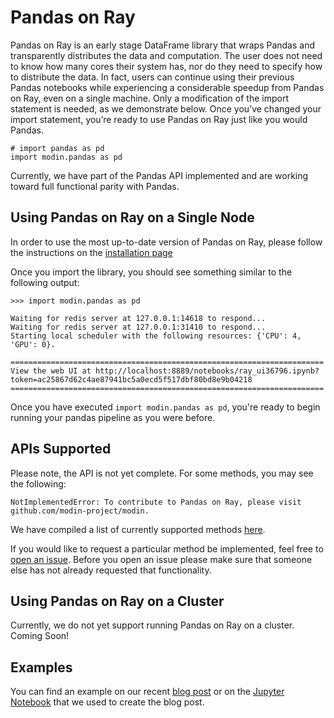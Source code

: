 Pandas on Ray
=============

Pandas on Ray is an early stage DataFrame library that wraps Pandas and
transparently distributes the data and computation. The user does not
need to know how many cores their system has, nor do they need to
specify how to distribute the data. In fact, users can continue using
their previous Pandas notebooks while experiencing a considerable
speedup from Pandas on Ray, even on a single machine. Only a
modification of the import statement is needed, as we demonstrate below.
Once you’ve changed your import statement, you’re ready to use Pandas on
Ray just like you would Pandas.

``` {.sourceCode .python}
# import pandas as pd
import modin.pandas as pd
```

Currently, we have part of the Pandas API implemented and are working
toward full functional parity with Pandas.

Using Pandas on Ray on a Single Node
------------------------------------

In order to use the most up-to-date version of Pandas on Ray, please
follow the instructions on the [installation
page](http://modin.readthedocs.io/en/latest/installation.html)

Once you import the library, you should see something similar to the
following output:

``` {.sourceCode .text}
>>> import modin.pandas as pd

Waiting for redis server at 127.0.0.1:14618 to respond...
Waiting for redis server at 127.0.0.1:31410 to respond...
Starting local scheduler with the following resources: {'CPU': 4, 'GPU': 0}.

======================================================================
View the web UI at http://localhost:8889/notebooks/ray_ui36796.ipynb?token=ac25867d62c4ae87941bc5a0ecd5f517dbf80bd8e9b04218
======================================================================
```

Once you have executed `import modin.pandas as pd`, you're ready to
begin running your pandas pipeline as you were before.

APIs Supported
--------------

Please note, the API is not yet complete. For some methods, you may see
the following:

``` {.sourceCode .text}
NotImplementedError: To contribute to Pandas on Ray, please visit github.com/modin-project/modin.
```

We have compiled a list of currently supported methods
[here](http://modin.readthedocs.io/en/latest/pandas_supported.html).

If you would like to request a particular method be implemented, feel
free to [open an issue](http://github.com/modin-project/modin/issues).
Before you open an issue please make sure that someone else has not
already requested that functionality.

Using Pandas on Ray on a Cluster
--------------------------------

Currently, we do not yet support running Pandas on Ray on a cluster.
Coming Soon!

Examples
--------

You can find an example on our recent [blog
post](http://rise.cs.berkeley.edu/blog/pandas-on-ray) or on the [Jupyter
Notebook](http://gist.github.com/devin-petersohn/f424d9fb5579a96507c709a36d487f24#file-pandas_on_ray_blog_post_0-ipynb)
that we used to create the blog post.
